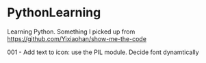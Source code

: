 # PythonLearning
Learning Python. Something I picked up from https://github.com/Yixiaohan/show-me-the-code

001 - Add text to icon:
use the PIL module. Decide font dynamtically
